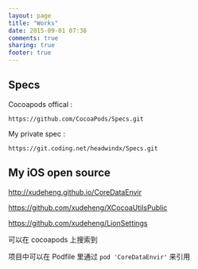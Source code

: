 ```yaml
---
layout: page
title: "Works"
date: 2015-09-01 07:38
comments: true
sharing: true
footer: true
---
```


## Specs

Cocoapods offical :
```
https://github.com/CocoaPods/Specs.git
```

My private spec :

```
https://git.coding.net/headwindx/Specs.git
```

## My iOS open source

<http://xudeheng.github.io/CoreDataEnvir>

<https://github.com/xudeheng/XCocoaUtilsPublic>

<https://github.com/xudeheng/LionSettings>

可以在 cocoapods 上搜索到

项目中可以在 Podfile 里通过 `pod 'CoreDataEnvir'` 来引用
